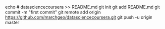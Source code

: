 echo # datasciencecoursera >> README.md
git init
git add README.md
git commit -m "first commit"
git remote add origin https://github.com/marchgeo/datasciencecoursera.git
git push -u origin master
